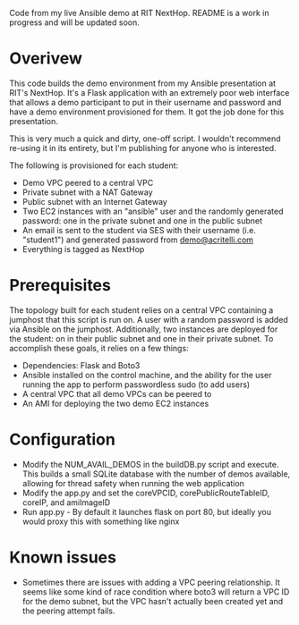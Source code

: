 Code from my live Ansible demo at RIT NextHop. README is a work in progress and will be updated soon.

# Overivew

This code builds the demo environment from my Ansible presentation at RIT's NextHop. It's a Flask application with an extremely poor web interface that allows a demo participant to put in their username and password and have a demo environment provisioned for them. It got the job done for this presentation.

This is very much a quick and dirty, one-off script. I wouldn't recommend re-using it in its entirety, but I'm publishing for anyone who is interested.

The following is provisioned for each student:
* Demo VPC peered to a central VPC
* Private subnet with a NAT Gateway
* Public subnet with an Internet Gateway
* Two EC2 instances with an "ansible" user and the randomly generated password: one in the private subnet and one in the public subnet
* An email is sent to the student via SES with their username (i.e. "student1") and generated password from demo@acritelli.com
* Everything is tagged as NextHop

# Prerequisites

The topology built for each student relies on a central VPC containing a jumphost that this script is run on. A user with a random password is added via Ansible on the jumphost. Additionally, two instances are deployed for the student: on in their public subnet and one in their private subnet. To accomplish these goals, it relies on a few things:

* Dependencies: Flask and Boto3
* Ansible installed on the control machine, and the ability for the user running the app to perform passwordless sudo (to add users)
* A central VPC that all demo VPCs can be peered to
* An AMI for deploying the two demo EC2 instances

# Configuration

* Modify the NUM_AVAIL_DEMOS in the buildDB.py script and execute. This builds a small SQLite database with the number of demos available, allowing for thread safety when running the web application
* Modify the app.py and set the coreVPCID, corePublicRouteTableID, coreIP, and amiImageID
* Run app.py - By default it launches flask on port 80, but ideally you would proxy this with something like nginx

# Known issues
* Sometimes there are issues with adding a VPC peering relationship. It seems like some kind of race condition where boto3 will return a VPC ID for the demo subnet, but the VPC hasn't actually been created yet and the peering attempt fails.
